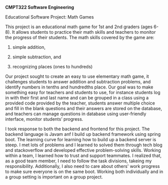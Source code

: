 **CMPT322 Software Engineering**

Educational Software Project: Math Games

This project is an educational math game for 1st and 2nd graders (ages 6-8). It allows students to practice their math skills and teachers to monitor the progress of their students. The math skills covered by the game are:

1. simple addition,

2. simple subtraction, and

3. recognizing places (ones to hundreds)

Our project sought to create an easy to use elementary math game, it challenges students to answer addition and subtraction problems, and identify numbers in tenths and hundredths place. Our goal was to make something easy for teachers and students to use, for instance students log in with their first and last name and can be grouped in a class using a provided code provided by the teacher, students answer multiple choice and fill in the blank questions and their answers are stored on the database, and teachers can manage questions in database using user-friendly interface, monitor students’ progress.

I took response to both the backend and frontend for this project. The backend language is Javam anf I build up backend framework using spring boot. The learning curve for learning how to build up a backend server is steep. I met lots of problems and I learned to solved them through tech blog and stackoverflow and developed effective problem-solving skills. 
Working within a team, I learned how to trust and support teammates. I realized that, as a good team member, I need to follow the task divisions, takeing my responsibility. Additionally, I also need to care about others' work progress to make sure everyone is on the same boot. Working both individually and in a group setting is important on a group project.
